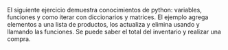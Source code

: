 El siguiente ejercicio demuestra conocimientos de python: variables, funciones y como iterar con diccionarios y matrices. 
El ejemplo agrega elementos a una lista de productos, los actualiza y elimina usando y llamando las funciones.
Se puede saber el total del inventario y realizar una compra.